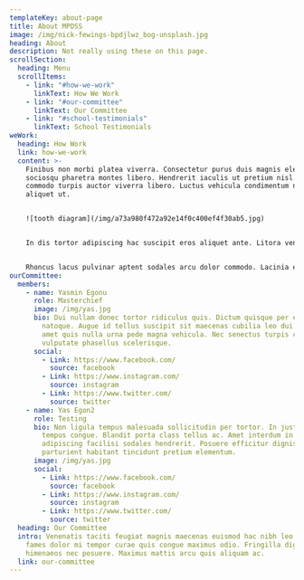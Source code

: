 ```yaml
---
templateKey: about-page
title: About MPDSS
image: /img/nick-fewings-bpdjlwz_bog-unsplash.jpg
heading: About
description: Not really using these on this page.
scrollSection:
  heading: Menu
  scrollItems:
    - link: "#how-we-work"
      linkText: How We Work
    - link: "#our-committee"
      linkText: Our Committee
    - link: "#school-testimonials"
      linkText: School Testimonials
weWork:
  heading: How Work
  link: how-we-work
  content: >-
    Finibus non morbi platea viverra. Consectetur purus duis magnis eleifend
    sociosqu pharetra montes libero. Hendrerit iaculis ut pretium nisl. Aliquam
    commodo turpis auctor viverra libero. Luctus vehicula condimentum nascetur
    aliquet ut.


    ![tooth diagram](/img/a73a980f472a92e14f0c400ef4f30ab5.jpg)


    In dis tortor adipiscing hac suscipit eros aliquet ante. Litora venenatis taciti justo aliquet vel ante posuere nisi egestas. Ultrices conubia curae placerat nec consequat nunc laoreet sagittis. Scelerisque etiam mi nisi pellentesque accumsan sociosqu.


    Rhoncus lacus pulvinar aptent sodales arcu dolor commodo. Lacinia eleifend sodales mauris scelerisque finibus dis mattis maximus rhoncus. Convallis sapien mattis tempus in cras curabitur ridiculus venenatis volutpat.
ourCommittee:
  members:
    - name: Yasmin Egonu
      role: Masterchief
      image: /img/yas.jpg
      bio: Dui nullam donec tortor ridiculus quis. Dictum quisque per eleifend
        natoque. Augue id tellus suscipit sit maecenas cubilia leo dui amet. A
        amet quis nulla urna pede magna vehicula. Nec senectus turpis conubia
        vulputate phasellus scelerisque.
      social:
        - Link: https://www.facebook.com/
          source: facebook
        - Link: https://www.instagram.com/
          source: instagram
        - Link: https://www.twitter.com/
          source: twitter
    - name: Yas Egon2
      role: Testing
      bio: Non ligula tempus malesuada sollicitudin per tortor. In justo sem morbi
        tempus congue. Blandit porta class tellus ac. Amet interdum in quis
        adipiscing facilisi sodales hendrerit. Posuere efficitur dignissim
        parturient habitant tincidunt pretium elementum.
      image: /img/yas.jpg
      social:
        - Link: https://www.facebook.com/
          source: facebook
        - Link: https://www.instagram.com/
          source: instagram
        - Link: https://www.twitter.com/
          source: twitter
  heading: Our Committee
  intro: Venenatis taciti feugiat magnis maecenas euismod hac nibh leo. Nulla
    fames dolor mi tempor curae quis congue maximus odio. Fringilla dignissim
    himenaeos nec posuere. Maximus mattis arcu quis aliquam ac.
  link: our-committee
---
```

